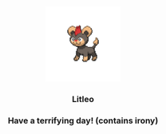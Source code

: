 <p align="center">
    <img src="https://raw.githubusercontent.com/PokeAPI/sprites/master/sprites/pokemon/667.png" width="150" height="150">
</p>
<h3 align="center"> <b>Litleo</b></h3>
<h3 align="center">Have a terrifying day! (contains irony)</h3>
